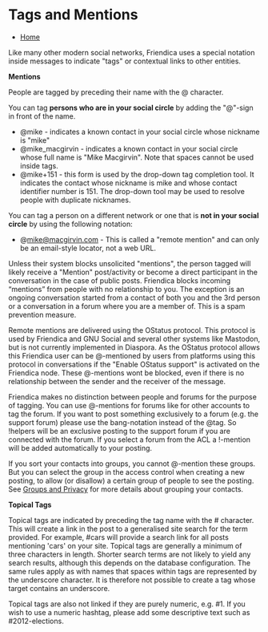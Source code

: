 Tags and Mentions
=================


* [Home](help)


Like many other modern social networks, Friendica uses a special notation inside messages to indicate "tags" or contextual links to other entities.

**Mentions**

People are tagged by preceding their name with the @ character.

You can tag **persons who are in your social circle** by adding the "@"-sign in front of the name.

* @mike - indicates a known contact in your social circle whose nickname is "mike"
* @mike_macgirvin - indicates a known contact in your social circle whose  full name is "Mike Macgirvin". Note that spaces cannot be used inside tags.
* @mike+151 - this form is used by the drop-down tag completion tool. It indicates the contact whose nickname is mike and whose contact identifier number is 151. The drop-down tool may be used to resolve people with duplicate nicknames. 

You can tag a person on a different network or one that is **not in your social circle** by using the following notation:

* @mike@macgirvin.com - This is called a "remote mention" and can only be an email-style locator, not a web URL.

Unless their system blocks unsolicited "mentions", the person tagged will likely receive a "Mention" post/activity or become a direct participant in the conversation in the case of public posts.
Friendica blocks incoming “mentions” from people with no relationship to you.
The exception is an ongoing conversation started from a contact of both you and the 3rd person or a conversation in a forum where you are a member of.
This is a spam prevention measure.

Remote mentions are delivered using the OStatus protocol.
This protocol is used by Friendica and GNU Social and several other systems like Mastodon, but is not currently implemented in Diaspora.
As the OStatus protocol allows this Friendica user can be @-mentioned by users from platforms using this protocol in conversations if the "Enable OStatus support" is activated on the Friendica node.
These @-mentions wont be blocked, even if there is no relationship between the sender and the receiver of the message.

Friendica makes no distinction between people and forums for the purpose of tagging.
You can use @-mentions for forums like for other accounts to tag the forum.
If you want to post something exclusively to a forum (e.g. the support forum) please use the bang-notation instead of  the @tag.
So !helpers will be an exclusive posting to the support forum if you are connected with the forum.
If you select a forum from the ACL a !-mention will be added automatically to your posting.

If you sort your contacts into groups, you cannot @-mention these groups.
But you can select the group in the access control when creating a new posting, to allow (or disallow) a certain group of people to see the posting.
See [Groups and Privacy](help/Groups-and-Privacy) for more details about grouping your contacts.

**Topical Tags**

Topical tags are indicated by preceding the tag name with the  # character.
This will create a link in the post to a generalised site search for the term provided.
For example, #cars will provide a search link for all posts mentioning 'cars' on your site.
Topical tags are generally a minimum of three characters in length.
Shorter search terms are not likely to yield any search results, although this depends on the database configuration.
The same rules apply as with names that spaces within tags are represented by the underscore character.
It is therefore not possible to create a tag whose target contains an underscore.

Topical tags are also not linked if they are purely numeric, e.g. #1.
If you wish to use a numeric hashtag, please add some descriptive text such as #2012-elections.

